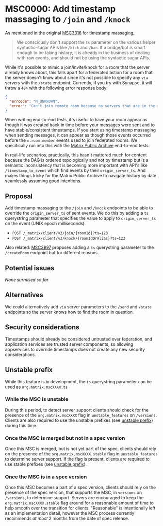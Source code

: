 # MSC0000: Add timestamp massaging to `/join` and `/knock`

As mentioned in the original
[MSC3316](https://github.com/matrix-org/matrix-spec-proposals/pull/3316) for timestamp
massaging,

> We consciously don't support the `ts` parameter on the various helper
> syntactic-sugar APIs like `/kick` and `/ban`. If a bridge/bot is smart enough to
> be faking history, it is already in the business of dealing with raw events,
> and should not be using the syntactic sugar APIs.

While it's possible to mimic a join/invite/knock for a room that the server already
knows about, this falls apart for a federated action for a room that the server doesn't
know about since it's not possible to specify any `via` servers with the `/state`
endpoint. Currently, if you try with Synapse, it will throw a `404` with the following
error response body:

```json
{
  "errcode": "M_UNKNOWN",
  "error": "Can't join remote room because no servers that are in the room have been provided."
}
```

When writing end-to-end tests, it's useful to have your room appear as though it was
created back in time before your messages were sent and to have stable/consistent
timestamps. If you start using timestamp massaging when sending messages, it can appear
as though those events occurred before the `m.room.member` events used to join federated
rooms. We specifically run into this with the [Matrix Public
Archive](https://github.com/matrix-org/matrix-public-archive/) end-to-end tests.

In real-life scenarios, practically, this hasn't mattered much for content because the
DAG is ordered topologically and not by timestamp but is a semantic inconsistency that
is becoming more important with API's like `/timestamp_to_event` which find events by
their `origin_server_ts`. And makes things tricky for the Matrix Public Archive to
navigate history by date seamlessly assuming good intentions.


## Proposal

Add timestamp massaging to the `/join` and `/knock` endpoints to be able to override the
`origin_server_ts` of sent events. We do this by adding a `ts` querystring parameter
that specifies the value to apply to `origin_server_ts` on the event (UNIX epoch
milliseconds).

 - `POST /_matrix/client/v3/join/{roomId}?ts=123`
 - `POST /_matrix/client/v3/knock/{roomIdOrAlias}?ts=123`

Also related: [MSC3997](https://github.com/matrix-org/matrix-spec-proposals/pull/3997)
proposes adding a `ts` querystring parameter to the `/createRoom` endpoint but for
different reasons.


## Potential issues

*None surmised so far*


## Alternatives

We could alternatively add `via` server parameters to the `/send` and `/state` endpoints
so the server knows how to find the room in question.


## Security considerations

Timestamps should already be considered untrusted over federation, and application
services are trusted server components, so allowing appservices to override timestamps
does not create any new security considerations.


## Unstable prefix

While this feature is in development, the `ts` querystring parameter can be used as
`org.matrix.mscXXXX.ts`

### While the MSC is unstable

During this period, to detect server support clients should check for the presence of
the `org.matrix.mscXXXX` flag in `unstable_features` on `/versions`. Clients are also
required to use the unstable prefixes (see [unstable prefix](#unstable-prefix)) during
this time.

### Once the MSC is merged but not in a spec version

Once this MSC is merged, but is not yet part of the spec, clients should rely on the
presence of the `org.matrix.mscXXXX.stable` flag in `unstable_features` to determine
server support. If the flag is present, clients are required to use stable prefixes (see
[unstable prefix](#unstable-prefix)).

### Once the MSC is in a spec version

Once this MSC becomes a part of a spec version, clients should rely on the presence of
the spec version, that supports the MSC, in `versions` on `/versions`, to determine
support. Servers are encouraged to keep the `org.matrix.mscXXXX.stable` flag around for
a reasonable amount of time to help smooth over the transition for clients. "Reasonable"
is intentionally left as an implementation detail, however the MSC process currently
recommends *at most* 2 months from the date of spec release.
